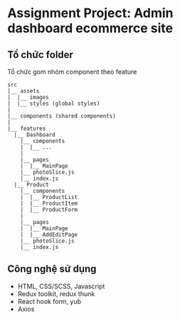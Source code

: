 # Assignment Project: Admin dashboard ecommerce site

## Tổ chức folder
Tổ chức gom nhóm component theo feature

```
src
|__ assets
|  |__ images
|  |__ styles (global styles) 
|
|__ components (shared components)
|
|__ features
  |__ Dashboard
    |__ components
    |  |__ ...
    |
    |__ pages
    |  |__ MainPage
    |__ photoSlice.js
    |__ index.js
  |__ Product
    |__ components
    |  |__ ProductList
    |  |__ ProductItem
    |  |__ ProductForm
    |
    |__ pages
    |  |__ MainPage
    |  |__ AddEditPage
    |__ photoSlice.js
    |__ index.js
```
## Công nghệ sử dụng
-   HTML, CSS/SCSS, Javascript
-   Redux toolkit, redux thunk
-   React hook form, yub
-   Axios


 